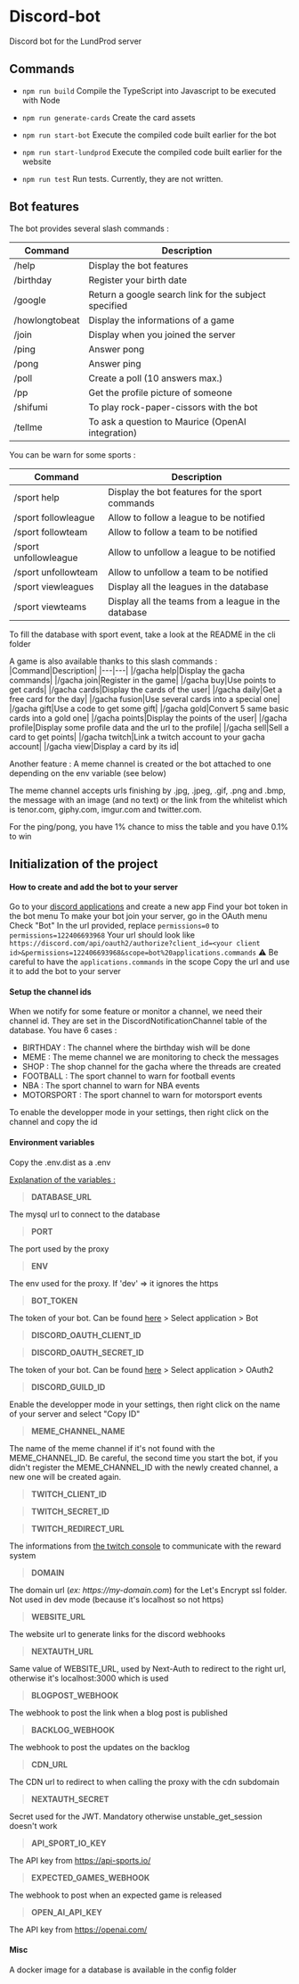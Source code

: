 # Discord-bot

Discord bot for the LundProd server

## Commands

- `npm run build`
  Compile the TypeScript into Javascript to be executed with Node

- `npm run generate-cards`
  Create the card assets

- `npm run start-bot`
  Execute the compiled code built earlier for the bot

- `npm run start-lundprod`
  Execute the compiled code built earlier for the website

- `npm run test`
  Run tests. Currently, they are not written.

## Bot features

The bot provides several slash commands :

| Command        | Description                                           |
| -------------- | ----------------------------------------------------- |
| /help          | Display the bot features                              |
| /birthday      | Register your birth date                              |
| /google        | Return a google search link for the subject specified |
| /howlongtobeat | Display the informations of a game                    |
| /join          | Display when you joined the server                    |
| /ping          | Answer pong                                           |
| /pong          | Answer ping                                           |
| /poll          | Create a poll (10 answers max.)                       |
| /pp            | Get the profile picture of someone                    |
| /shifumi       | To play rock-paper-cissors with the bot               |
| /tellme        | To ask a question to Maurice (OpenAI integration)     |

You can be warn for some sports :

| Command               | Description                                         |
| --------------------- | --------------------------------------------------- |
| /sport help           | Display the bot features for the sport commands     |
| /sport followleague   | Allow to follow a league to be notified             |
| /sport followteam     | Allow to follow a team to be notified               |
| /sport unfollowleague | Allow to unfollow a league to be notified           |
| /sport unfollowteam   | Allow to unfollow a team to be notified             |
| /sport viewleagues    | Display all the leagues in the database             |
| /sport viewteams      | Display all the teams from a league in the database |

To fill the database with sport event, take a look at the README in the cli folder

A game is also available thanks to this slash commands :
|Command|Description|
|---|---|
|/gacha help|Display the gacha commands|
|/gacha join|Register in the game|
|/gacha buy|Use points to get cards|
|/gacha cards|Display the cards of the user|
|/gacha daily|Get a free card for the day|
|/gacha fusion|Use several cards into a special one|
|/gacha gift|Use a code to get some gift|
|/gacha gold|Convert 5 same basic cards into a gold one|
|/gacha points|Display the points of the user|
|/gacha profile|Display some profile data and the url to the profile|
|/gacha sell|Sell a card to get points|
|/gacha twitch|Link a twitch account to your gacha account|
|/gacha view|Display a card by its id|

Another feature :
A meme channel is created or the bot attached to one depending on the env variable (see below)

The meme channel accepts urls finishing by .jpg, .jpeg, .gif, .png and .bmp, the message with an image (and no text) or the link from the whitelist which is tenor.com, giphy.com, imgur.com and twitter.com.

For the ping/pong, you have 1% chance to miss the table and you have 0.1% to win

## Initialization of the project

#### How to create and add the bot to your server

Go to your [discord applications](https://discordapp.com/developers/applications) and create a new app
Find your bot token in the bot menu
To make your bot join your server, go in the OAuth menu
Check "Bot"
In the url provided, replace `permissions=0` to `permissions=122406693968`
Your url should look like `https://discord.com/api/oauth2/authorize?client_id=<your client id>&permissions=122406693968&scope=bot%20applications.commands`
⚠ Be careful to have the `applications.commands` in the scope
Copy the url and use it to add the bot to your server

#### Setup the channel ids

When we notify for some feature or monitor a channel, we need their channel id. They are set in the DiscordNotificationChannel table of the database. You have 6 cases :

- BIRTHDAY : The channel where the birthday wish will be done
- MEME : The meme channel we are monitoring to check the messages
- SHOP : The shop channel for the gacha where the threads are created
- FOOTBALL : The sport channel to warn for football events
- NBA : The sport channel to warn for NBA events
- MOTORSPORT : The sport channel to warn for motorsport events

To enable the developper mode in your settings, then right click on the channel and copy the id

#### Environment variables

Copy the .env.dist as a .env

<u>Explanation of the variables :</u>

> **DATABASE_URL**

The mysql url to connect to the database

> **PORT**

The port used by the proxy

> **ENV**

The env used for the proxy. If 'dev' => it ignores the https

> **BOT_TOKEN**

The token of your bot. Can be found [here](https://discord.com/developers/applications) > Select application > Bot

> **DISCORD_OAUTH_CLIENT_ID**

> **DISCORD_OAUTH_SECRET_ID**

The token of your bot. Can be found [here](https://discord.com/developers/applications) > Select application > OAuth2

> **DISCORD_GUILD_ID**

Enable the developper mode in your settings, then right click on the name of your server and select "Copy ID"

> **MEME_CHANNEL_NAME**

The name of the meme channel if it's not found with the MEME_CHANNEL_ID. Be careful, the second time you start the bot, if you didn't register the MEME_CHANNEL_ID with the newly created channel, a new one will be created again.

> **TWITCH_CLIENT_ID**

> **TWITCH_SECRET_ID**

> **TWITCH_REDIRECT_URL**

The informations from [the twitch console](https://dev.twitch.tv/console/apps) to communicate with the reward system

> **DOMAIN**

The domain url (_ex: https://my-domain.com_) for the Let's Encrypt ssl folder. Not used in dev mode (because it's localhost so not https)

> **WEBSITE_URL**

The website url to generate links for the discord webhooks

> **NEXTAUTH_URL**

Same value of WEBSITE_URL, used by Next-Auth to redirect to the right url, otherwise it's localhost:3000 which is used

> **BLOGPOST_WEBHOOK**

The webhook to post the link when a blog post is published

> **BACKLOG_WEBHOOK**

The webhook to post the updates on the backlog

> **CDN_URL**

The CDN url to redirect to when calling the proxy with the cdn subdomain

> **NEXTAUTH_SECRET**

Secret used for the JWT. Mandatory otherwise unstable_get_session doesn't work

> **API_SPORT_IO_KEY**

The API key from https://api-sports.io/

> **EXPECTED_GAMES_WEBHOOK**

The webhook to post when an expected game is released

> **OPEN_AI_API_KEY**

The API key from https://openai.com/

#### Misc

A docker image for a database is available in the config folder
